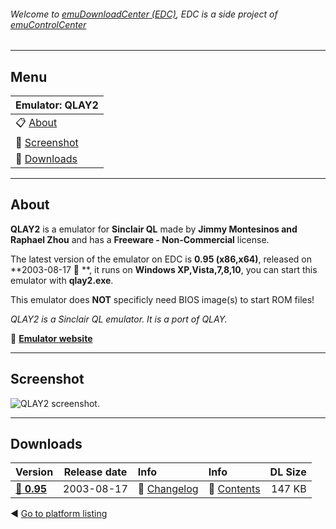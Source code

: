 ###### Welcome to [emuDownloadCenter (EDC)](https://github.com/PhoenixInteractiveNL/emuDownloadCenter/wiki/), EDC is a side project of [emuControlCenter](https://github.com/PhoenixInteractiveNL/emuControlCenter/wiki/)
***
## Menu
| **Emulator: QLAY2** |
|:---------|
| :clipboard: [About](#about) |
| :sunrise: [Screenshot](#screenshot) |
| :floppy_disk: [Downloads](#downloads) |
***
## About
**QLAY2** is a emulator for **Sinclair QL** made by **Jimmy Montesinos and Raphael Zhou** and has a **Freeware - Non-Commercial** license.

The latest version of the emulator on EDC is **0.95 (x86,x64)**, released on **2003-08-17 :triangular_flag_on_post: **, it runs on **Windows XP,Vista,7,8,10**, you can start this emulator with **qlay2.exe**.

This emulator does **NOT** specificly need BIOS image(s) to start ROM files!

_QLAY2 is a Sinclair QL emulator. It is a port of QLAY._

:link: [**Emulator website**](http://www.jadiam.org/QL/QLAY2/)
***
## Screenshot
![](https://raw.githubusercontent.com/PhoenixInteractiveNL/emuDownloadCenter/master/hooks/qlay2/screen.jpg "QLAY2 screenshot.")
***
## Downloads
| Version  | Release date  | Info       | Info       | DL Size    |
|:---------|:-------------:|:-----------|:-----------|-----------:|
| [:floppy_disk: **0.95**](https://github.com/PhoenixInteractiveNL/edc-repo0005/raw/master/qlay2/0.95.7z) | 2003-08-17 | :page_facing_up: [Changelog](https://github.com/PhoenixInteractiveNL/edc-repo0005/blob/master/qlay2/0.95_changelog.txt) | :mag_right: [Contents](https://github.com/PhoenixInteractiveNL/edc-repo0005/blob/master/qlay2/0.95_contents.txt) | 147 KB |

:arrow_backward: [Go to platform listing](https://github.com/PhoenixInteractiveNL/emuDownloadCenter/wiki/EDC-Platform-List)
